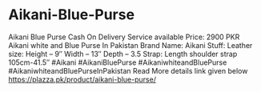 # Aikani-Blue-Purse
Aikani Blue Purse Cash On Delivery Service available Price: 2900 PKR Aikani white and Blue Purse In Pakistan Brand Name: Aikani Stuff: Leather size: Height – 9″ Width – 13″ Depth – 3.5 Strap: Length shoulder strap 105cm-41.5″  #Aikani #AikaniBluePurse #AikaniwhiteandBluePurse #AikaniwhiteandBluePurseInPakistan Read More details link given below https://plazza.pk/product/aikani-blue-purse/
